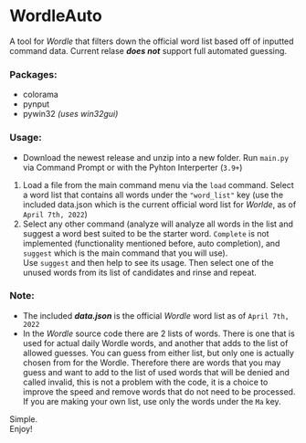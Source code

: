 # WordleAuto
A tool for *Wordle* that filters down the official word list based off of inputted command data. Current relase ***does not*** support full automated guessing.

### Packages:
- colorama
- pynput
- pywin32 *(uses win32gui)*

### Usage:
* Download the newest release and unzip into a new folder. Run `main.py` via Command Prompt or with the Pyhton Interperter (`3.9+`)
1. Load a file from the main command menu via the `load` command. Select a word list that contains all words under the `"word_list"` key (use the included data.json which is the current official word list for *Worlde*, as of `April 7th, 2022`)
2. Select any other command (analyze will analyze all words in the list and suggest a word best suited to be the starter word. `Complete` is not implemented (functionality mentioned before, auto completion), and `suggest` which is the main command that you will use).\
Use `suggest` and then help to see its usage. Then select one of the unused words from its list of candidates and rinse and repeat.

### Note:
- The included ***data.json*** is the official *Wordle* word list as of `April 7th, 2022`
- In the *Wordle* source code there are 2 lists of words. There is one that is used for actual daily Wordle words, and
another that adds to the list of allowed guesses. You can guess from either list, but only one is actually chosen from
for the Wordle. Therefore there are words that you may guess and want to add to the list of used words that will be
denied and called invalid, this is not a problem with the code, it is a choice to improve the speed and remove words
that do not need to be processed. If you are making your own list, use only the words under the `Ma` key.

Simple. \
Enjoy!
